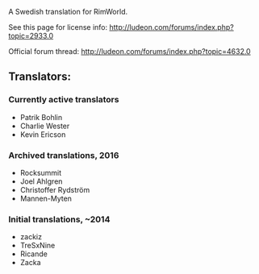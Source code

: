 ﻿A Swedish translation for RimWorld.

See this page for license info:
http://ludeon.com/forums/index.php?topic=2933.0

Official forum thread:
http://ludeon.com/forums/index.php?topic=4632.0

## Translators:

### Currently active translators
- Patrik Bohlin
- Charlie Wester
- Kevin Ericson

### Archived translations, 2016
- Rocksummit
- Joel Ahlgren
- Christoffer Rydström
- Mannen-Myten

### Initial translations, ~2014
- zackiz
- TreSxNine
- Ricande
- Zacka
